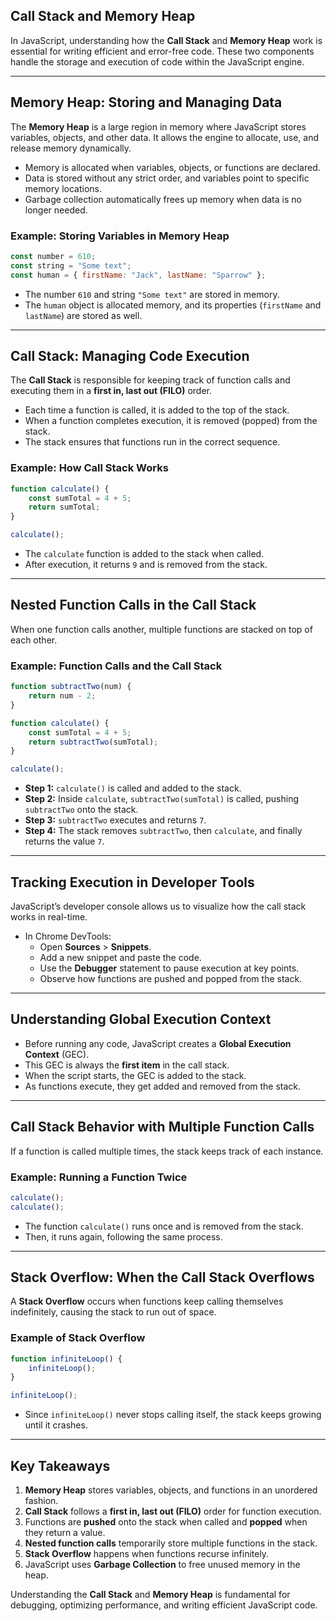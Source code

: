 ## Call Stack and Memory Heap  

In JavaScript, understanding how the **Call Stack** and **Memory Heap** work is essential for writing efficient and error-free code. These two components handle the storage and execution of code within the JavaScript engine.  

---

## Memory Heap: Storing and Managing Data  
The **Memory Heap** is a large region in memory where JavaScript stores variables, objects, and other data. It allows the engine to allocate, use, and release memory dynamically.  

- Memory is allocated when variables, objects, or functions are declared.  
- Data is stored without any strict order, and variables point to specific memory locations.  
- Garbage collection automatically frees up memory when data is no longer needed.  

### Example: Storing Variables in Memory Heap  
```js
const number = 610;  
const string = "Some text";  
const human = { firstName: "Jack", lastName: "Sparrow" };  
```
- The number `610` and string `"Some text"` are stored in memory.  
- The `human` object is allocated memory, and its properties (`firstName` and `lastName`) are stored as well.  

---

## Call Stack: Managing Code Execution  
The **Call Stack** is responsible for keeping track of function calls and executing them in a **first in, last out (FILO)** order.  

- Each time a function is called, it is added to the top of the stack.  
- When a function completes execution, it is removed (popped) from the stack.  
- The stack ensures that functions run in the correct sequence.  

### Example: How Call Stack Works  
```js
function calculate() {  
    const sumTotal = 4 + 5;  
    return sumTotal;  
}  

calculate();
```
- The `calculate` function is added to the stack when called.  
- After execution, it returns `9` and is removed from the stack.  

---

## Nested Function Calls in the Call Stack  
When one function calls another, multiple functions are stacked on top of each other.  

### Example: Function Calls and the Call Stack  
```js
function subtractTwo(num) {  
    return num - 2;  
}  

function calculate() {  
    const sumTotal = 4 + 5;  
    return subtractTwo(sumTotal);  
}  

calculate();
```
- **Step 1:** `calculate()` is called and added to the stack.  
- **Step 2:** Inside `calculate`, `subtractTwo(sumTotal)` is called, pushing `subtractTwo` onto the stack.  
- **Step 3:** `subtractTwo` executes and returns `7`.  
- **Step 4:** The stack removes `subtractTwo`, then `calculate`, and finally returns the value `7`.  

---

## Tracking Execution in Developer Tools  
JavaScript’s developer console allows us to visualize how the call stack works in real-time.  

- In Chrome DevTools:  
  - Open **Sources** > **Snippets**.  
  - Add a new snippet and paste the code.  
  - Use the **Debugger** statement to pause execution at key points.  
  - Observe how functions are pushed and popped from the stack.  

---

## Understanding Global Execution Context  
- Before running any code, JavaScript creates a **Global Execution Context** (GEC).  
- This GEC is always the **first item** in the call stack.  
- When the script starts, the GEC is added to the stack.  
- As functions execute, they get added and removed from the stack.  

---

## Call Stack Behavior with Multiple Function Calls  
If a function is called multiple times, the stack keeps track of each instance.  

### Example: Running a Function Twice  
```js
calculate();  
calculate();
```
- The function `calculate()` runs once and is removed from the stack.  
- Then, it runs again, following the same process.  

---

## Stack Overflow: When the Call Stack Overflows  
A **Stack Overflow** occurs when functions keep calling themselves indefinitely, causing the stack to run out of space.  

### Example of Stack Overflow  
```js
function infiniteLoop() {  
    infiniteLoop();  
}  

infiniteLoop();  
```
- Since `infiniteLoop()` never stops calling itself, the stack keeps growing until it crashes.  

---

## Key Takeaways  
1. **Memory Heap** stores variables, objects, and functions in an unordered fashion.  
2. **Call Stack** follows a **first in, last out (FILO)** order for function execution.  
3. Functions are **pushed** onto the stack when called and **popped** when they return a value.  
4. **Nested function calls** temporarily store multiple functions in the stack.  
5. **Stack Overflow** happens when functions recurse infinitely.  
6. JavaScript uses **Garbage Collection** to free unused memory in the heap.  

Understanding the **Call Stack** and **Memory Heap** is fundamental for debugging, optimizing performance, and writing efficient JavaScript code.
